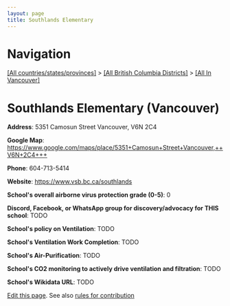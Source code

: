 ```yaml
---
layout: page
title: Southlands Elementary
---
```

# Navigation

[[All countries/states/provinces]](../../..) > [[All British Columbia Districts]](../..) > [[All In Vancouver]](..)

# Southlands Elementary (Vancouver)

**Address**: 5351 Camosun Street Vancouver,  V6N 2C4

**Google Map**: <https://www.google.com/maps/place/5351+Camosun+Street+Vancouver,++V6N+2C4+++>

**Phone**: 604-713-5414

**Website**: <https://www.vsb.bc.ca/southlands>

**School's overall airborne virus protection grade (0-5)**: 0

**Discord, Facebook, or WhatsApp group for discovery/advocacy for THIS school**: TODO

**School's policy on Ventilation**: TODO

**School's Ventilation Work Completion**: TODO

**School's Air-Purification**: TODO

**School's CO2 monitoring to actively drive ventilation and filtration**: TODO

**School's Wikidata URL**: TODO


[Edit this page](https://github.com/ventilate-schools/BC/edit/main/././Vancouver/Southlands_Elementary.md). See also [rules for contribution](../../../contribution-rules/)